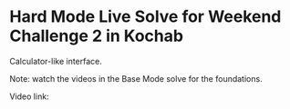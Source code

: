 Hard Mode Live Solve for Weekend Challenge 2 in Kochab
===

Calculator-like interface.

Note: watch the videos in the Base Mode solve for the foundations.

Video link: ![]()
